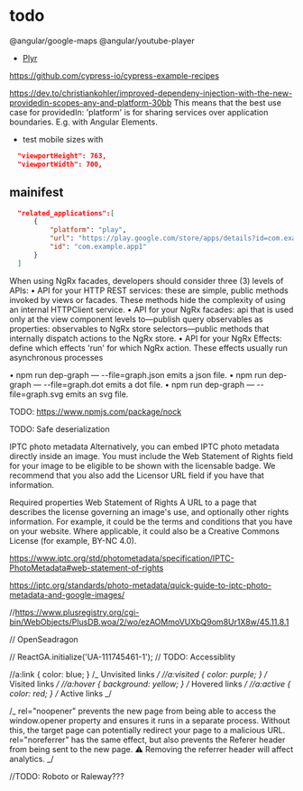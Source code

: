 # todo

@angular/google-maps
@angular/youtube-player

- [Plyr](https://plyr.io/)

https://github.com/cypress-io/cypress-example-recipes

https://dev.to/christiankohler/improved-dependeny-injection-with-the-new-providedin-scopes-any-and-platform-30bb
This means that the best use case for providedIn: 'platform' is for sharing services over application boundaries. E.g. with Angular Elements.

- test mobile sizes with

```json
  "viewportHeight": 763,
  "viewportWidth": 700,
```

## mainifest

```json
  "related_applications":[
      {
          "platform": "play",
          "url": "https://play.google.com/store/apps/details?id=com.example.app1",
          "id": "com.example.app1"
      }
  ]
```

When using NgRx facades, developers should consider three (3) levels of APIs:
• API for your HTTP REST services: these are simple, public methods invoked by views or facades.
These methods hide the complexity of using an internal HTTPClient service.
• API for your NgRx facades: api that is used only at the view component levels to—publish
query observables as properties: observables to NgRx store selectors—public methods that
internally dispatch actions to the NgRx store.
• API for your NgRx Effects: define which effects 'run' for which NgRx action. These effects
usually run asynchronous processes

• npm run dep-graph — --file=graph.json emits a json file.
• npm run dep-graph — --file=graph.dot emits a dot file.
• npm run dep-graph — --file=graph.svg emits an svg file.

TODO: https://www.npmjs.com/package/nock

TODO: Safe deserialization

IPTC photo metadata
Alternatively, you can embed IPTC photo metadata directly inside an image. You must include the Web Statement of Rights field for your image to be eligible to be shown with the licensable badge. We recommend that you also add the Licensor URL field if you have that information.

Required properties
Web Statement of Rights
A URL to a page that describes the license governing an image's use, and optionally other rights information. For example, it could be the terms and conditions that you have on your website. Where applicable, it could also be a Creative Commons License (for example, BY-NC 4.0).

https://www.iptc.org/std/photometadata/specification/IPTC-PhotoMetadata#web-statement-of-rights

https://iptc.org/standards/photo-metadata/quick-guide-to-iptc-photo-metadata-and-google-images/

//https://www.plusregistry.org/cgi-bin/WebObjects/PlusDB.woa/2/wo/ezAOMmoVUXbQ9om8Ur1X8w/45.11.8.1

// OpenSeadragon

// ReactGA.initialize('UA-111745461-1');
// TODO: Accessiblity

//a:link { color: blue; } /_ Unvisited links _/
//a:visited { color: purple; } /_ Visited links _/
//a:hover { background: yellow; } /_ Hovered links _/
//a:active { color: red; } /_ Active links _/

/_
rel="noopener" prevents the new page from being able to access the window.opener property and ensures it runs in a separate process. Without this, the target page can potentially redirect your page to a malicious URL.
rel="noreferrer" has the same effect, but also prevents the Referer header from being sent to the new page. ⚠️ Removing the referrer header will affect analytics.
_/

//TODO: Roboto or Raleway???
